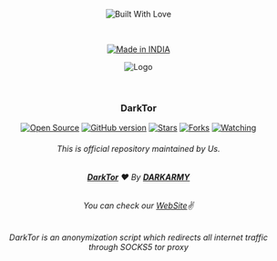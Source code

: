 <p align=center>
  <img title="Built With Love" src="https://forthebadge.com/images/badges/built-with-love.svg"></p>
  
  <br>
  
  <p align=center>
  <a href="https://darkarmy.live/"><img title="Made in INDIA" src="https://img.shields.io/badge/MADE%20IN-INDIA-SCRIPT?colorA=%23ff8100&colorB=%23017e40&colorC=%23ff0000&style=for-the-badge"></a>
  </p>
  
  <p align="center">
  <img src="https://github.com/D4RK-4RMY/DARKARMY/blob/main/logo.png" alt=" Logo" />
</p>

  <br>
  
  ### <p align="center">DarkTor<p align="center">
<p align=center>
  <a href="https://darkarmy.live/"><img title="Open Source" src="https://img.shields.io/badge/Open%20Source-%E2%99%A5-red" ></a>
  <a href="https://darkarmy.live/"><img title="GitHub version" src="https://d25lcipzij17d.cloudfront.net/badge.svg?id=gh&type=6&v=1.0.1&x2=0" ></a>
  <a href="https://darkarmy.live/"><img title="Stars" src="https://img.shields.io/github/stars/D4RK-4RMY/DarkTor?style=social" ></a>
  <a href="https://github.com/1ucif3r/network/members"><img title="Forks" src="https://img.shields.io/github/forks/D4RK-4RMY/DarkTor?color=red&style=flat-square"></a>
  <a href="https://github.com/1ucif3r"><img title="Watching" src="https://img.shields.io/github/watchers/D4RK-4RMY/DarkTor?label=Watchers&color=blue&style=flat-square"></a>
 
###### <p align="center">*This is official repository maintained by Us.*
###### <p align="center"> [**DarkTor**](https://github.com/D4RK-4RMY/DarkTor) ❤️ By [**DARKARMY**](https://darkarmy.live/)
###### <p align="center"> *You can check our [WebSite](https://darkarmy.live/)✌*

###### <p align="center">DarkTor is an anonymization script which redirects all internet traffic through SOCKS5 tor proxy<p align="center">
